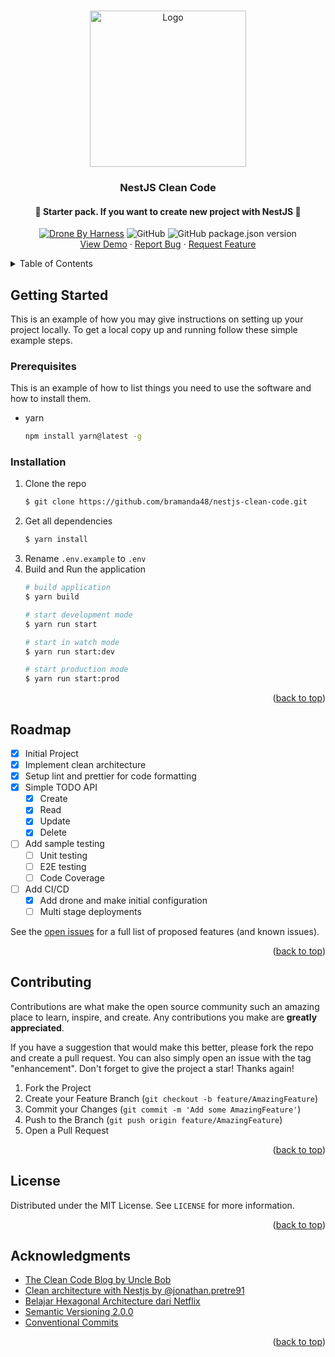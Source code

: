 <!-- Improved compatibility of back to top link: See: https://github.com/othneildrew/Best-README-Template/pull/73 -->
<a name="readme-top"></a>

<!-- PROJECT LOGO -->
<br />
<div align="center">
  <a href="https://github.com/github_username/repo_name">
    <img src="https://camo.githubusercontent.com/5f54c0817521724a2deae8dedf0c280a589fd0aa9bffd7f19fa6254bb52e996a/68747470733a2f2f6e6573746a732e636f6d2f696d672f6c6f676f2d736d616c6c2e737667" alt="Logo" width="250" height="250">
  </a>

<h3 align="center">NestJS Clean Code</h3>

  <p align="center">
    <h4 align="center">🏁 Starter pack. If you want to create new project with NestJS 🎉</h4>
    <a href="https://drone.malang.dev/bramanda48/nestjs-clean-code" target="_blank" style="margin-top:10px;"><img src="https://drone.malang.dev/api/badges/bramanda48/nestjs-clean-code/status.svg?ref=refs/heads/master" alt="Drone By Harness" /></a>
    <img alt="GitHub" src="https://img.shields.io/github/license/bramanda48/nestjs-clean-code">
    <img alt="GitHub package.json version" src="https://img.shields.io/github/package-json/v/bramanda48/nestjs-clean-code">
    <br />
    <a href="https://github.com/bramanda48/nestjs-clean-code">View Demo</a>
    ·
    <a href="https://github.com/bramanda48/nestjs-clean-code/issues">Report Bug</a>
    ·
    <a href="https://github.com/bramanda48/nestjs-clean-code/issues">Request Feature</a>
  </p>
</div>



<!-- TABLE OF CONTENTS -->
<details>
  <summary>Table of Contents</summary>
  <ol>
    <li>
      <a href="#getting-started">Getting Started</a>
      <ul>
        <li><a href="#prerequisites">Prerequisites</a></li>
        <li><a href="#installation">Installation</a></li>
      </ul>
    </li>
    <li><a href="#roadmap">Roadmap</a></li>
    <li><a href="#contributing">Contributing</a></li>
    <li><a href="#license">License</a></li>
    <li><a href="#acknowledgments">Acknowledgments</a></li>
  </ol>
</details>

<!-- GETTING STARTED -->
## Getting Started

This is an example of how you may give instructions on setting up your project locally.
To get a local copy up and running follow these simple example steps.

### Prerequisites

This is an example of how to list things you need to use the software and how to install them.
* yarn
  ```sh
  npm install yarn@latest -g
  ```

### Installation

1. Clone the repo
   ```sh
   $ git clone https://github.com/bramanda48/nestjs-clean-code.git
   ```
2. Get all dependencies
   ```sh
   $ yarn install
   ```
3. Rename `.env.example` to `.env`
5. Build and Run the application
   ```sh
   # build application
   $ yarn build
   
   # start development mode
   $ yarn run start

   # start in watch mode
   $ yarn run start:dev

   # start production mode
   $ yarn run start:prod
   ```

<p align="right">(<a href="#readme-top">back to top</a>)</p>

<!-- ROADMAP -->
## Roadmap

- [x] Initial Project
- [x] Implement clean architecture
- [x] Setup lint and prettier for code formatting
- [x] Simple TODO API
    - [x] Create
    - [x] Read
    - [x] Update
    - [x] Delete
- [ ] Add sample testing
    - [ ] Unit testing
    - [ ] E2E testing
    - [ ] Code Coverage
- [ ] Add CI/CD
    - [x] Add drone and make initial configuration
    - [ ] Multi stage deployments 

See the [open issues](https://github.com/bramanda48/nestjs-clean-code/issues) for a full list of proposed features (and known issues).

<p align="right">(<a href="#readme-top">back to top</a>)</p>



<!-- CONTRIBUTING -->
## Contributing

Contributions are what make the open source community such an amazing place to learn, inspire, and create. Any contributions you make are **greatly appreciated**.

If you have a suggestion that would make this better, please fork the repo and create a pull request. You can also simply open an issue with the tag "enhancement".
Don't forget to give the project a star! Thanks again!

1. Fork the Project
2. Create your Feature Branch (`git checkout -b feature/AmazingFeature`)
3. Commit your Changes (`git commit -m 'Add some AmazingFeature'`)
4. Push to the Branch (`git push origin feature/AmazingFeature`)
5. Open a Pull Request

<p align="right">(<a href="#readme-top">back to top</a>)</p>



<!-- LICENSE -->
## License

Distributed under the MIT License. See `LICENSE` for more information.

<p align="right">(<a href="#readme-top">back to top</a>)</p>



<!-- ACKNOWLEDGMENTS -->
## Acknowledgments

* [The Clean Code Blog by Uncle Bob](https://blog.cleancoder.com/uncle-bob/2012/08/13/the-clean-architecture.html)
* [Clean architecture with Nestjs by @jonathan.pretre91](https://medium.com/@jonathan.pretre91/clean-architecture-with-nestjs-e089cef65045)
* [Belajar Hexagonal Architecture dari Netflix
](https://www.youtube.com/watch?v=Emqkkpcuo30)
* [Semantic Versioning 2.0.0
](https://semver.org/)
* [Conventional Commits
](https://www.conventionalcommits.org/en/v1.0.0/)

<p align="right">(<a href="#readme-top">back to top</a>)</p>